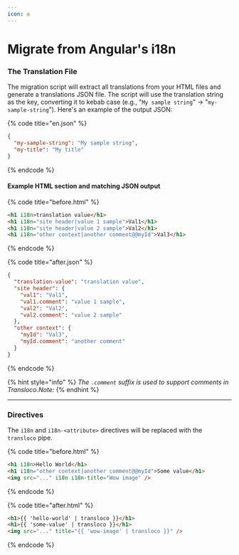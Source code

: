 ```yaml
---
icon: a
---
```


# Migrate from Angular's i18n

### The Translation File

The migration script will extract all translations from your HTML files and generate a translations JSON file. The script will use the translation string as the key, converting it to kebab case (e.g., "`My sample string`" → "`my-sample-string`"). Here's an example of the output JSON:

{% code title="en.json" %}
```json
{
  "my-sample-string": "My sample string",
  "my-title": "My title"
}
```
{% endcode %}

#### **Example HTML section and matching JSON output**

{% code title="before.html" %}
```html
<h1 i18n>translation value</h1>
<h1 i18n="site header|value 1 sample">Val1</h1>
<h1 i18n="site header|value 2 sample">Val2</h1>
<h1 i18n="other context|another comment@@myId">Val3</h1>
```
{% endcode %}

{% code title="after.json" %}
```json
{
  "translation-value": "translation value",
  "site header": {
    "val1": "Val1",
    "val1.comment": "value 1 sample",
    "val2": "Val2",
    "val2.comment": "value 2 sample"
  },
  "other context": {
    "myId": "Val3",
    "myId.comment": "another comment"
  }
}
```
{% endcode %}

{% hint style="info" %}
&#x20;_The `.comment` suffix is used to support comments in Transloco.Note:_
{% endhint %}

***

### Directives

The `i18n` and `i18n-<attribute>` directives will be replaced with the `transloco` pipe.

{% code title="before.html" %}
```html
<h1 i18n>Hello World</h1>
<h1 i18n="other context|another comment@@myId">Some value</h1>
<img src="..." i18n i18n-title="Wow image" />
```
{% endcode %}

{% code title="after.html" %}
```html
<h1>{{ 'hello-world' | transloco }}</h1>
<h1>{{ 'some-value' | transloco }}</h1>
<img src="..." title="{{ 'wow-image' | transloco }}" />
```
{% endcode %}
